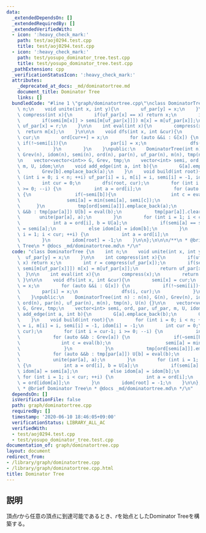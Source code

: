 ```yaml
---
data:
  _extendedDependsOn: []
  _extendedRequiredBy: []
  _extendedVerifiedWith:
  - icon: ':heavy_check_mark:'
    path: test/aoj0294.test.cpp
    title: test/aoj0294.test.cpp
  - icon: ':heavy_check_mark:'
    path: test/yosupo_dominator_tree.test.cpp
    title: test/yosupo_dominator_tree.test.cpp
  _pathExtension: cpp
  _verificationStatusIcon: ':heavy_check_mark:'
  attributes:
    _deprecated_at_docs: _md/dominatortree.md
    document_title: Dominator Tree
    links: []
  bundledCode: "#line 1 \"graph/dominatortree.cpp\"\nclass DominatorTree {\n    int\
    \ n;\n    void unite(int x, int y){\n        uf_par[y] = x;\n    }\n\n    int\
    \ compress(int x){\n        if(uf_par[x] == x) return x;\n        int r = compress(uf_par[x]);\n\
    \        if(semi[m[x]] > semi[m[uf_par[x]]]) m[x] = m[uf_par[x]];\n        return\
    \ uf_par[x] = r;\n    }\n\n    int eval(int x){\n        compress(x);\n      \
    \  return m[x];\n    }\n\n\n    void dfs(int x, int &cur){\n        semi[x] =\
    \ cur;\n        ord[cur++] = x;\n        for (auto &&i : G[x]) {\n           \
    \ if(!~semi[i]){\n                par[i] = x;\n                dfs(i, cur);\n\
    \            }\n        }\n    }\npublic:\n    DominatorTree(int n) : n(n), G(n),\
    \ Grev(n), idom(n), semi(n), ord(n), par(n), uf_par(n), m(n), tmp(n), U(n) {}\n\
    \n    vector<vector<int>> G, Grev, tmp;\n    vector<int> semi, ord, par, uf_par,\
    \ m, U, idom;\n\n    void add_edge(int a, int b){\n        G[a].emplace_back(b);\n\
    \        Grev[b].emplace_back(a);\n    }\n    void build(int root){\n        for\
    \ (int i = 0; i < n; ++i) uf_par[i] = i, m[i] = i, semi[i] = -1, idom[i] = -1;\n\
    \        int cur = 0;\n        dfs(root, cur);\n        for (int i = cur-1; i\
    \ >= 0; --i) {\n            int a = ord[i];\n            for (auto &&b : Grev[a])\
    \ {\n                if(~semi[b]){\n                    int c = eval(b);\n   \
    \                 semi[a] = min(semi[a], semi[c]);\n                }\n      \
    \      }\n            tmp[ord[semi[a]]].emplace_back(a);\n            for (auto\
    \ &&b : tmp[par[a]]) U[b] = eval(b);\n            tmp[par[a]].clear();\n     \
    \       unite(par[a], a);\n        }\n        for (int i = 1; i < cur; ++i) {\n\
    \            int a = ord[i], b = U[a];\n            if(semi[a] == semi[b]) idom[a]\
    \ = semi[a];\n            else idom[a] = idom[b];\n        }\n        for (int\
    \ i = 1; i < cur; ++i) {\n            int a = ord[i];\n            idom[a] = ord[idom[a]];\n\
    \        }\n        idom[root] = -1;\n    }\n\n};\n\n\n/**\n * @brief Dominator\
    \ Tree\n * @docs _md/dominatortree.md\n */\n"
  code: "class DominatorTree {\n    int n;\n    void unite(int x, int y){\n      \
    \  uf_par[y] = x;\n    }\n\n    int compress(int x){\n        if(uf_par[x] ==\
    \ x) return x;\n        int r = compress(uf_par[x]);\n        if(semi[m[x]] >\
    \ semi[m[uf_par[x]]]) m[x] = m[uf_par[x]];\n        return uf_par[x] = r;\n  \
    \  }\n\n    int eval(int x){\n        compress(x);\n        return m[x];\n   \
    \ }\n\n\n    void dfs(int x, int &cur){\n        semi[x] = cur;\n        ord[cur++]\
    \ = x;\n        for (auto &&i : G[x]) {\n            if(!~semi[i]){\n        \
    \        par[i] = x;\n                dfs(i, cur);\n            }\n        }\n\
    \    }\npublic:\n    DominatorTree(int n) : n(n), G(n), Grev(n), idom(n), semi(n),\
    \ ord(n), par(n), uf_par(n), m(n), tmp(n), U(n) {}\n\n    vector<vector<int>>\
    \ G, Grev, tmp;\n    vector<int> semi, ord, par, uf_par, m, U, idom;\n\n    void\
    \ add_edge(int a, int b){\n        G[a].emplace_back(b);\n        Grev[b].emplace_back(a);\n\
    \    }\n    void build(int root){\n        for (int i = 0; i < n; ++i) uf_par[i]\
    \ = i, m[i] = i, semi[i] = -1, idom[i] = -1;\n        int cur = 0;\n        dfs(root,\
    \ cur);\n        for (int i = cur-1; i >= 0; --i) {\n            int a = ord[i];\n\
    \            for (auto &&b : Grev[a]) {\n                if(~semi[b]){\n     \
    \               int c = eval(b);\n                    semi[a] = min(semi[a], semi[c]);\n\
    \                }\n            }\n            tmp[ord[semi[a]]].emplace_back(a);\n\
    \            for (auto &&b : tmp[par[a]]) U[b] = eval(b);\n            tmp[par[a]].clear();\n\
    \            unite(par[a], a);\n        }\n        for (int i = 1; i < cur; ++i)\
    \ {\n            int a = ord[i], b = U[a];\n            if(semi[a] == semi[b])\
    \ idom[a] = semi[a];\n            else idom[a] = idom[b];\n        }\n       \
    \ for (int i = 1; i < cur; ++i) {\n            int a = ord[i];\n            idom[a]\
    \ = ord[idom[a]];\n        }\n        idom[root] = -1;\n    }\n\n};\n\n\n/**\n\
    \ * @brief Dominator Tree\n * @docs _md/dominatortree.md\n */\n"
  dependsOn: []
  isVerificationFile: false
  path: graph/dominatortree.cpp
  requiredBy: []
  timestamp: '2020-06-10 18:46:05+09:00'
  verificationStatus: LIBRARY_ALL_AC
  verifiedWith:
  - test/aoj0294.test.cpp
  - test/yosupo_dominator_tree.test.cpp
documentation_of: graph/dominatortree.cpp
layout: document
redirect_from:
- /library/graph/dominatortree.cpp
- /library/graph/dominatortree.cpp.html
title: Dominator Tree
---
```

## 説明
頂点$r$から任意の頂点に到達可能であるとき、$r$を始点としたDominator Treeを構築する。
